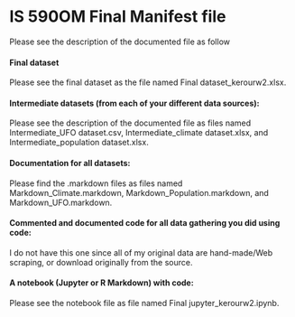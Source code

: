 # IS 590OM Final Manifest file

Please see the description of the documented file as follow

#### Final dataset
Please see the final dataset as the file named Final dataset_kerourw2.xlsx.

#### Intermediate datasets (from each of your different data sources):
Please see the description of the documented file as files named Intermediate_UFO dataset.csv, Intermediate_climate dataset.xlsx, and Intermediate_population dataset.xlsx.


#### Documentation for all datasets:
Please find the .markdown files as files named Markdown_Climate.markdown, Markdown_Population.markdown, and Markdown_UFO.markdown.


#### Commented and documented code for all data gathering you did using code: 
I do not have this one since all of my original data are hand-made/Web scraping, or download originally from the source.


#### A notebook (Jupyter or R Markdown) with code: 
Please see the notebook file as file named Final jupyter_kerourw2.ipynb.
